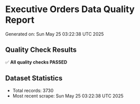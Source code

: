 # Executive Orders Data Quality Report
Generated on: Sun May 25 03:22:38 UTC 2025

## Quality Check Results
✅ **All quality checks PASSED**

## Dataset Statistics
- Total records: 3730
- Most recent scrape: Sun May 25 03:22:38 UTC 2025
